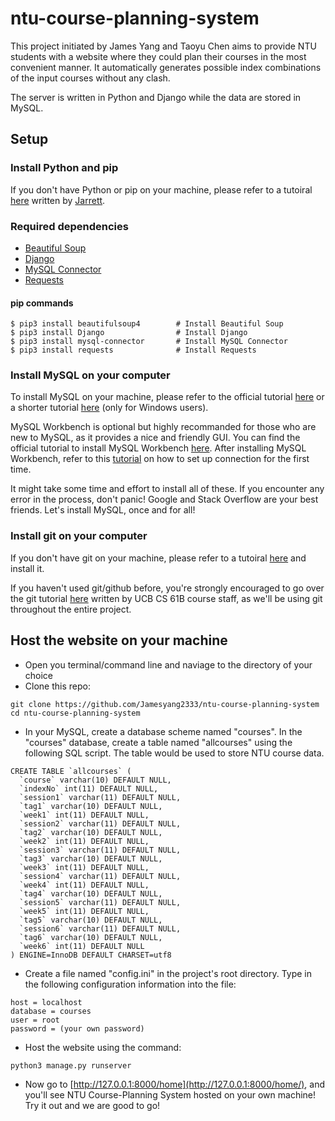 # ntu-course-planning-system
This project initiated by James Yang and Taoyu Chen aims to provide NTU students with a website where they could plan their courses in the most convenient manner. It automatically generates possible index combinations of the input courses without any clash.

The server is written in Python and Django while the data are stored in MySQL.
## Setup
### Install Python and pip
If you don't have Python or pip on your machine, please refer to a tutoiral [here](https://github.com/jarrettyeo/NTUOSS-PythonPipInstallation) written by [Jarrett](https://github.com/jarrettyeo).
### Required dependencies
- [Beautiful Soup](https://www.crummy.com/software/BeautifulSoup/bs4/doc/)
- [Django](https://www.djangoproject.com)
- [MySQL Connector](https://dev.mysql.com/doc/connector-python/en/)
- [Requests](http://docs.python-requests.org/en/master/)
#### pip commands
```
$ pip3 install beautifulsoup4        # Install Beautiful Soup
$ pip3 install Django                # Install Django
$ pip3 install mysql-connector       # Install MySQL Connector
$ pip3 install requests              # Install Requests
```
### Install MySQL on your computer
To install MySQL on your machine, please refer to the official tutorial [here](https://dev.mysql.com/doc/mysql-getting-started/en/) or a shorter tutorial [here](http://www.mysqltutorial.org/install-mysql/) (only for Windows users). 

MySQL Workbench is optional but highly recommanded for those who are new to MySQL, as it provides a nice and friendly GUI. You can find the official tutorial to install MySQL Workbench [here](https://dev.mysql.com/doc/workbench/en/wb-installing.html). After installing MySQL Workbench, refer to this [tutorial](http://www.mysqltutorial.org/how-to-load-sample-database-into-mysql-database-server.aspx) on how to set up connection for the first time. 

It might take some time and effort to install all of these. If you encounter any error in the process, don't panic! Google and Stack Overflow are your best friends. Let's install MySQL, once and for all!
### Install git on your computer
If you don't have git on your machine, please refer to a tutoiral [here](https://git-scm.com/book/en/v2/Getting-Started-Installing-Git) and install it.

If you haven't used git/github before, you're strongly encouraged to go over the git tutorial [here](https://sp18.datastructur.es/materials/guides/using-git.html) written by UCB CS 61B course staff, as we'll be using git throughout the entire project.
## Host the website on your machine
- Open you terminal/command line and naviage to the directory of your choice
- Clone this repo:
```
git clone https://github.com/Jamesyang2333/ntu-course-planning-system
cd ntu-course-planning-system
```
- In your MySQL, create a database scheme named "courses". In the "courses" database, create a table named "allcourses" using the following SQL script. The table would be used to store NTU course data.
```
CREATE TABLE `allcourses` (
  `course` varchar(10) DEFAULT NULL,
  `indexNo` int(11) DEFAULT NULL,
  `session1` varchar(11) DEFAULT NULL,
  `tag1` varchar(10) DEFAULT NULL,
  `week1` int(11) DEFAULT NULL,
  `session2` varchar(11) DEFAULT NULL,
  `tag2` varchar(10) DEFAULT NULL,
  `week2` int(11) DEFAULT NULL,
  `session3` varchar(11) DEFAULT NULL,
  `tag3` varchar(10) DEFAULT NULL,
  `week3` int(11) DEFAULT NULL,
  `session4` varchar(11) DEFAULT NULL,
  `week4` int(11) DEFAULT NULL,
  `tag4` varchar(10) DEFAULT NULL,
  `session5` varchar(11) DEFAULT NULL,
  `week5` int(11) DEFAULT NULL,
  `tag5` varchar(10) DEFAULT NULL,
  `session6` varchar(11) DEFAULT NULL,
  `tag6` varchar(10) DEFAULT NULL,
  `week6` int(11) DEFAULT NULL
) ENGINE=InnoDB DEFAULT CHARSET=utf8
```
- Create a file named "config.ini" in the project's root directory. Type in the following configuration information into the file:
```[mysql]
host = localhost
database = courses
user = root
password = (your own password)
```
- Host the website using the command:
```
python3 manage.py runserver
```
- Now go to [http://127.0.0.1:8000/home](http://127.0.0.1:8000/home/), and you'll see NTU Course-Planning System hosted on your own machine! Try it out and we are good to go!
